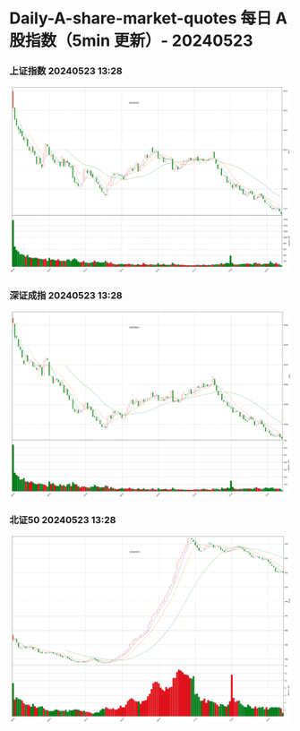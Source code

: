
# Daily-A-share-market-quotes 每日 A 股指数（5min 更新）- 20240523

### 上证指数 20240523 13:28
![](./fig/2024/5/20240523-sh000001.png)

### 深证成指 20240523 13:28
![](./fig/2024/5/20240523-sz399001.png)

### 北证50 20240523 13:28
![](./fig/2024/5/20240523-bj899050.png)
